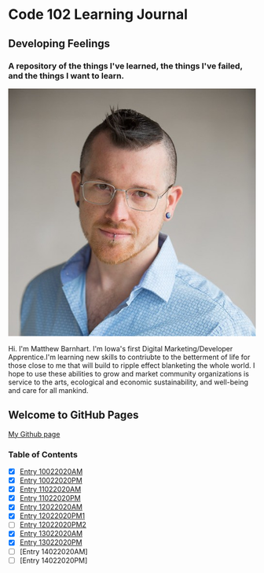 # Code 102 Learning Journal
## Developing Feelings
### A repository of the things I've learned, the things I've failed, and the things I want to learn.

![Matthew Barnhart](/images/resume-img.jpg)

Hi. I'm Matthew Barnhart. I'm Iowa's first Digital Marketing/Developer Apprentice.I'm learning new skills to contriubte to the betterment of life for those close to me that will build to ripple effect blanketing the whole world. I hope to use these abilities to grow and market community organizations is service to the arts, ecological and economic sustainability, and well-being and care for all mankind.

## Welcome to GitHub Pages

[My Github page](https://mcbarnhart.github.io/)

### Table of Contents
- [x] [Entry 10022020AM](lj10022020.md)
- [x] [Entry 10022020PM](lj10022020PM.md)
- [x] [Entry 11022020AM](lj11022020AM.md)
- [x] [Entry 11022020PM](lj11022020PM.md)
- [x] [Entry 12022020AM](lj12022020AM.md)
- [x] [Entry 12022020PM1](lj12022020PM1.md)
- [ ] [Entry 12022020PM2](lj12022020PM2.md)
- [x] [Entry 13022020AM](lj13022020AM.md)
- [x] [Entry 13022020PM](lj13022020PM.md)
- [ ] [Entry 14022020AM]
- [ ] [Entry 14022020PM]
